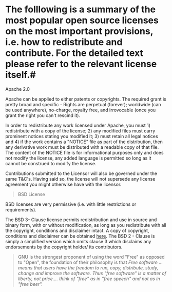# The folllowing is a summary of the most popular open source licenses on the most important provisions, i.e. how to redistribute and contribute. For the detailed text please refer to the relevant license itself.#

>
Apache 2.0 
>
Apache can be applied to either patents or copyrights. The required grant is pretty broad and specific - Rights are perpetual (forever); worldwide (can be used anywhere), no-charge, royalty free, and irrovocable (once you grant the right  you can't rescind it). 

In order to redistribute any work licensed under Apache, you must 1) redistribute with a copy of the license; 2) any modified files must carry prominent notices stating you modified it; 3) must retain all legal notices and 4) if the work contains a "NOTICE" file as part of the distribution, then any derivative work must be distributed with a readable copy of that file. The content of the NOTICE file is for informational purposes only and does not modify the license, any added language is permitted so long as it cannot be construed to modify the license. 

Contributions submitted to the Licensor will also be governed under the same T&C's. Having said so, the license will not supersede any license agreement you might otherwise have with the licensor. 

>BSD License
>
BSD licenses are very permissive (i.e. with little restrictions or requirements). 

The BSD 3- Clause license permits redistribution and use in source and binary form, with or without modification, as long as you redistribute with all the copyright, conditions and disclaimer intact. A copy of copyright, conditions and disclaimer can be obtained [here](http://opensource.org/licenses/BSD-3-Clause). The BSD 2 - Clause is simply a simplified version which omits clause 3 which disclaims any endorsements by the copyright holder/ its contributors. 

>GNU is the strongest proponent of using the word "Free" as opposed to "Open", the foundation of their philosophy is that *Free software ... means that users have the freedom to run, copy, distribute, study, change and improve the software. Thus "free software" is a matter of liberty, not price.... think of "free" as in "free speech" and not as in "free beer".*

